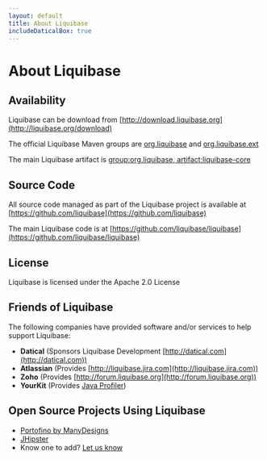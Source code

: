 ```yaml
---
layout: default
title: About Liquibase
includeDaticalBox: true
---
```


# About Liquibase #

## Availability ##

Liquibase can be download from [http://download.liquibase.org](http://liquibase.org/download)

The official Liquibase Maven groups are [org.liquibase](http://search.maven.org/#search%7Cga%7C1%7Cg%3A%22org.liquibase%22) and [org.liquibase.ext](http://search.maven.org/#search%7Cga%7C1%7Cg%3A%22org.liquibase.ext%22)

The main Liquibase artifact is [group:org.liquibase, artifact:liquibase-core](http://search.maven.org/#search%7Cga%7C1%7Ca%3A%22liquibase-core%22)

## Source Code ##

All source code managed as part of the Liquibase project is available at [https://github.com/liquibase](https://github.com/liquibase)

The main Liquibase code is at [https://github.com/liquibase/liquibase](https://github.com/liquibase/liquibase)

## License ##

Liquibase is licensed under the Apache 2.0 License

## Friends of Liquibase ##

The following companies have provided software and/or services to help support Liquibase:

- **Datical** (Sponsors Liquibase Development [http://datical.com](http://datical.com))
- **Atlassian** (Provides [http://liquibase.jira.com](http://liquibase.jira.com))
- **Zoho** (Provides [http://forum.liquibase.org](http://forum.liquibase.org))
- **YourKit** (Provides [Java Profiler](http://yourkit.com))


## Open Source Projects Using Liquibase ##
- [Portofino by ManyDesigns](http://portofino.manydesigns.com)
- [JHipster](https://jhipster.github.io/)
- Know one to add? [Let us know](/community)